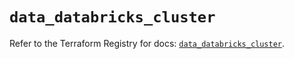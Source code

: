 # `data_databricks_cluster`

Refer to the Terraform Registry for docs: [`data_databricks_cluster`](https://registry.terraform.io/providers/databricks/databricks/1.55.0/docs/data-sources/cluster).

